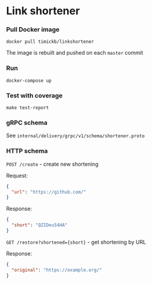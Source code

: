 # Link shortener

### Pull Docker image
`docker pull timickb/linkshortener`

The image is rebuilt and pushed on each `master` commit

### Run
`docker-compose up`

### Test with coverage
`make test-report`

### gRPC schema

See `internal/delivery/grpc/v1/schema/shortener.proto`

### HTTP schema

`POST /create` - create new shortening

Request:
```json
{
  "url": "https://github.com/"
}
```

Response:
```json
{
  "short": "QZIDeu54HA"
}
```


`GET /restore?shortened={short}` - get shortening by URL

Response:
```json
{
  "original": "https://example.org/"
}
```




